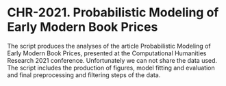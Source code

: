 # CHR-2021. Probabilistic Modeling of Early Modern Book Prices
The script produces the analyses of the article Probabilistic Modeling of Early Modern Book Prices, presented at the Computational Humanities Research 2021 conference. Unfortunately we can not share the data used. The script includes the production of figures, model fitting and evaluation and final preprocessing and filtering steps of the data.
